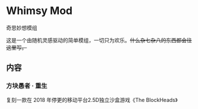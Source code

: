 # Whimsy Mod
奇思妙想模组

这是一个由随机灵感驱动的简单模组，一切只为欢乐。~~什么杂七杂八的东西都会往这里写。~~

## 内容

### 方块愚者 · 重生
复刻一款在 2018 年停更的移动平台2.5D独立沙盒游戏《The BlockHeads》